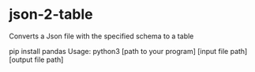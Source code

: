 # json-2-table
Converts a Json file with the specified schema to a table

pip install pandas
Usage: python3 [path to your program] [input file path] [output file path]
